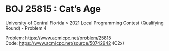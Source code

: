 # BOJ 25815 : Cat’s Age  
University of Central Florida > 2021 Local Programming Contest (Qualifying Round) - Problem 4  
  
Problem: https://www.acmicpc.net/problem/25815  
Code: https://www.acmicpc.net/source/50742942 (C2x)  
